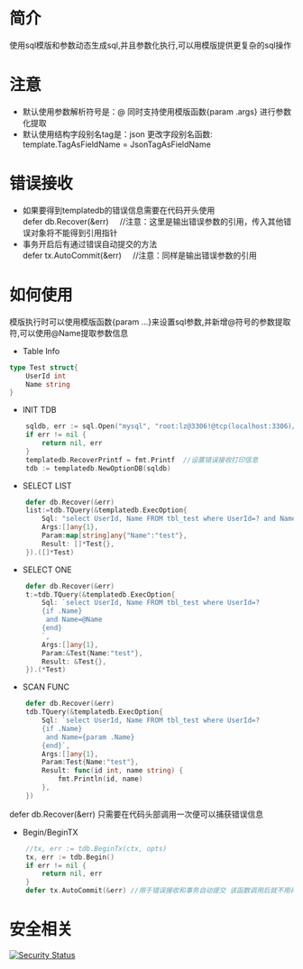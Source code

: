 # 简介
使用sql模版和参数动态生成sql,并且参数化执行,可以用模版提供更复杂的sql操作

# 注意
* 默认使用参数解析符号是：@ 同时支持使用模版函数{param .args} 进行参数化提取
* 默认使用结构字段别名tag是：json
更改字段别名函数: template.TagAsFieldName = JsonTagAsFieldName

# 错误接收
* 如果要得到templatedb的错误信息需要在代码开头使用  
defer db.Recover(&err)  $~~~~$//注意：这里是输出错误参数的引用，传入其他错误对象将不能得到引用指针
* 事务开启后有通过错误自动提交的方法  
defer tx.AutoCommit(&err) $~~~~$//注意：同样是输出错误参数的引用



# 如何使用
模版执行时可以使用模版函数{param ...}来设置sql参数,并新增@符号的参数提取符,可以使用@Name提取参数信息
* Table Info
```go
type Test struct{
    UserId int
    Name string
}
```
* INIT TDB
```go
	sqldb, err := sql.Open("mysql", "root:lz@3306!@tcp(localhost:3306)/lz_tour?charset=utf8mb4&parseTime=True&loc=Local&multiStatements=true")
	if err != nil {
		return nil, err
	}
	templatedb.RecoverPrintf = fmt.Printf  //设置错误接收打印信息
    tdb := templatedb.NewOptionDB(sqldb)
```
* SELECT LIST
```go
    defer db.Recover(&err) 
	list:=tdb.TQuery(&templatedb.ExecOption{
		Sql: "select UserId, Name FROM tbl_test where UserId=? and Name=@Name",
        Args:[]any{1},
        Param:map[string]any{"Name":"test"},
		Result: []*Test{},
	}).([]*Test)
```
* SELECT ONE
```go
    defer db.Recover(&err) 
	t:=tdb.TQuery(&templatedb.ExecOption{
		Sql: `select UserId, Name FROM tbl_test where UserId=?
        {if .Name}
         and Name=@Name
        {end}
        `,
        Args:[]any{1},
        Param:&Test{Name:"test"},
		Result: &Test{},
	}).(*Test)
```
* SCAN FUNC
```go
    defer db.Recover(&err) 
	tdb.TQuery(&templatedb.ExecOption{
		Sql: `select UserId, Name FROM tbl_test where UserId=? 
        {if .Name}
         and Name={param .Name}
        {end}`,
        Args:[]any{1},
        Param:Test{Name:"test"},
		Result: func(id int, name string) {
			fmt.Println(id, name)
		},
	})
```
defer db.Recover(&err) 只需要在代码头部调用一次便可以捕获错误信息
* Begin/BeginTX
```go
    //tx, err := tdb.BeginTx(ctx, opts)
    tx, err := tdb.Begin()
	if err != nil {
		return nil, err
	}
    defer tx.AutoCommit(&err) //用于错误接收和事务自动提交 该函数调用后就不用再次调用 defer db.Recover(&err)
```

# 安全相关
[![Security Status](https://www.murphysec.com/platform3/v3/badge/1612004657648414720.svg?t=1)](https://www.murphysec.com/accept?code=decf9bb2d4c69750e880241c395edbd7&type=1&from=2&t=2)